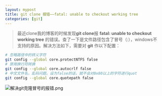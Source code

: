 ```yaml
---
layout: mypost
title: git clone 报错——fatal: unable to checkout working tree
categories: [git]
---
```


> 最近clone我的博客的时候发现**git clone**报 **fatal: unable to checkout working tree** 的错误。查了一下是文件路径包含了冒号（:），windows不支持的原因。解决方法如下，需要对 **git** 作以下配置：

```bash
# 忽略路径中的转义字符
git config --global core.protectNTFS false
# 禁用换行符转换
git config --global core.autocrlf false
# 中文文件名，乱码问题。设为false的话，就不会对0x80以上的字符进行quot
git config --global core.quotepath false
```

![解决git克隆冒号的报错.png](解决git克隆冒号的报错.png)
